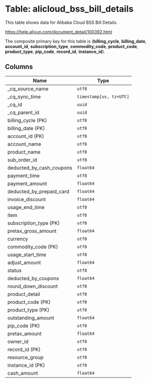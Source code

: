 # Table: alicloud_bss_bill_details

This table shows data for Alibaba Cloud BSS Bill Details.

https://help.aliyun.com/document_detail/100392.html

The composite primary key for this table is (**billing_cycle**, **billing_date**, **account_id**, **subscription_type**, **commodity_code**, **product_code**, **product_type**, **pip_code**, **record_id**, **instance_id**).

## Columns

| Name          | Type          |
| ------------- | ------------- |
|_cq_source_name|`utf8`|
|_cq_sync_time|`timestamp[us, tz=UTC]`|
|_cq_id|`uuid`|
|_cq_parent_id|`uuid`|
|billing_cycle (PK)|`utf8`|
|billing_date (PK)|`utf8`|
|account_id (PK)|`utf8`|
|account_name|`utf8`|
|product_name|`utf8`|
|sub_order_id|`utf8`|
|deducted_by_cash_coupons|`float64`|
|payment_time|`utf8`|
|payment_amount|`float64`|
|deducted_by_prepaid_card|`float64`|
|invoice_discount|`float64`|
|usage_end_time|`utf8`|
|item|`utf8`|
|subscription_type (PK)|`utf8`|
|pretax_gross_amount|`float64`|
|currency|`utf8`|
|commodity_code (PK)|`utf8`|
|usage_start_time|`utf8`|
|adjust_amount|`float64`|
|status|`utf8`|
|deducted_by_coupons|`float64`|
|round_down_discount|`utf8`|
|product_detail|`utf8`|
|product_code (PK)|`utf8`|
|product_type (PK)|`utf8`|
|outstanding_amount|`float64`|
|pip_code (PK)|`utf8`|
|pretax_amount|`float64`|
|owner_id|`utf8`|
|record_id (PK)|`utf8`|
|resource_group|`utf8`|
|instance_id (PK)|`utf8`|
|cash_amount|`float64`|